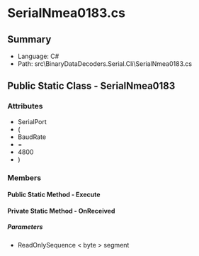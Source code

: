 ﻿# SerialNmea0183.cs

## Summary

* Language: C#
* Path: src\BinaryDataDecoders.Serial.Cli\SerialNmea0183.cs

## Public Static Class - SerialNmea0183

### Attributes

 - SerialPort
 - (
 - BaudRate
 - =
 - 4800
 - )

### Members

#### Public Static Method - Execute


#### Private Static Method - OnReceived

#####  Parameters

 - ReadOnlySequence < byte > segment 

